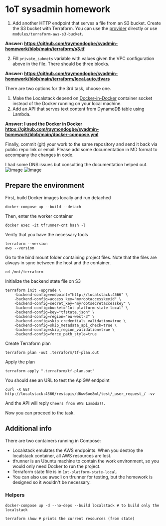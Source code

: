 # 1oT sysadmin homework

1) Add another HTTP endpoint that serves a file from an S3 bucket. Create the S3 bucket with Terraform. You can use the [provider](https://registry.terraform.io/providers/hashicorp/aws/latest/docs/resources/s3_bucket) directly or use `modules/terraform-aws-s3-bucket`.

**Answer:
https://github.com/raymondogbe/syadmin-homework/blob/main/terraform/s3.tf**



2) Fill `private_subnets` variable with values given the VPC configuration above in the file. There should be three blocks.

**Answer:
https://github.com/raymondogbe/syadmin-homework/blob/main/terraform/local.auto.tfvars**

There are two options for the 3rd task, choose one. 

1) Make the Localstack depend on [Docker-in-Docker](https://hub.docker.com/_/docker) container socket instead of the Docker running on your local machine.
2) Add an API that serves text content from DynamoDB table using Lambda.

**Answer:
I used the Docker in Docker
https://github.com/raymondogbe/syadmin-homework/blob/main/docker-compose.yml**

Finally, commit (git) your work to the same repository and send it back via public repo link or email. Please add some documentation in MD format to accompany the changes in code.

I had some DNS issues but consulting the documentation helped out.
![image](https://github.com/user-attachments/assets/d59af812-a127-4512-b781-1e52de633ad8)
![image](https://github.com/user-attachments/assets/e8cf8e61-f2a5-4f88-be05-dc6004442712)



## Prepare the environment

First, build Docker images locally and run detached

    docker-compose up --build --detach

Then, enter the worker container

    docker exec -it tfrunner-cnt bash -l

Verify that you have the necessary tools

    terraform --version
    aws --version

Go to the bind mount folder containing project files. Note that the files are always in sync between the host and the container.

    cd /mnt/terraform

Initialize the backend state file on S3

    terraform init -upgrade \
        -backend-config=endpoint="http://localstack:4566" \
        -backend-config=access_key="myrootaccesskeyid" \
        -backend-config=secret_key="myrootsecretaccesskey" \
        -backend-config=bucket="1ot-platform-state-local" \
        -backend-config=key="tfstate.json" \
        -backend-config=region="eu-west-3" \
        -backend-config=skip_credentials_validation=true \
        -backend-config=skip_metadata_api_check=true \
        -backend-config=skip_region_validation=true \
        -backend-config=force_path_style=true

Create Terraform plan

    terraform plan -out .terraform/tf-plan.out
    
Apply the plan

    terraform apply ".terraform/tf-plan.out"

You should see an URL to test the ApiGW endpoint

    curl -X GET http://localstack:4566/restapis/d6ww3oe8ml/test/_user_request_/ -vv

And the API will reply `Cheers from AWS Lambda!!`.

Now you can proceed to the task.

## Additional info

There are two containers running in Compose:
- Localstack emulates the AWS endpoints. When you destroy the localstack container, all AWS resources are lost.
- tfrunner is an Ubuntu machine to contain the work environment, so you would only need Docker to run the project.
- Terraform state file is in `1ot-platform-state-local`. 
- You can also use awscli on tfrunner for testing, but the homework is designed so it wouldn't be necessary.

### Helpers

    docker-compose up -d --no-deps --build localstack # to build only the localstack

    terraform show # prints the current resources (from state)
